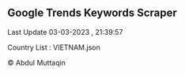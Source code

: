 

## Google Trends Keywords Scraper 
 
Last Update 03-03-2023 , 21:39:57

Country List :
VIETNAM.json



© Abdul Muttaqin 
